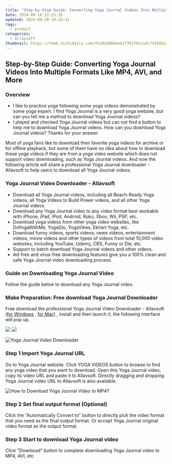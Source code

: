 ```yaml
---
title: "Step-by-Step Guide: Converting Yoga Journal Videos Into Multiple Formats Like MP4, AVI, and More"
date: 2024-09-18 22:23:35
updated: 2024-09-20 10:26:31
tags:
  - product
categories:
  - allavsoft
thumbnail: https://thmb.techidaily.com/fb282d9804e61f76170ce10cf4356b1c491a6302864785ed4f9f0f7226141ae1.jpg
---
```


## Step-by-Step Guide: Converting Yoga Journal Videos Into Multiple Formats Like MP4, AVI, and More

### Overview

* I like to practice yoga following some yoga videos demonstrated by some yoga expert. I find Yoga Journal is a very good yoga website, but can you tell me a method to download Yoga Journal videos?
* I played and checked Yoga Journal videos but can not find a button to help me to download Yoga Journal videos. How can you download Yoga Journal videos? Thanks for your answer.

Most of yoga fans like to download their favorite yoga videos for archive or for offline playback, but some of them have no idea about how to download these yoga videos if they are from a yoga video website which does not support video downloading, such as Yoga Journal videos. And now the following article will share a professional Yoga Journal downloader - Allavsoft to help users to download all Yoga Journal videos.

### Yoga Journal Video Downloader - Allavsoft

* Download all Yoga Journal videos, including all Beach-Ready Yoga videos, all Yoga Videos to Build Power videos, and all other Yoga Journal videos.
* Download any Yoga Journal video to any video format best workable with iPhone, iPad, iPod, Android, Roku, Xbox, Wii, PSP, etc.
* Download yoga videos from other yoga video websites, like DoYogaWithMe, YogaGlo, YogaVibes, Ekhart Yoga, etc.
* Download funny videos, sports videos, news videos, entertainment videos, movie videos and other types of videos from total 10,000 video websites, including YouTube, Udemy, CBS, Funny or Die, etc.
* Support to batch download Yoga Journal videos and other videos.
* Ad-free and virus-free downloading features give you a 100% clean and safe Yoga Journal video downloading process.

### Guide on Downloading Yoga Journal Video

Follow the guide below to download any Yoga Journal video.

### Make Preparation: Free download Yoga Journal Downloader

Free download the professional Yoga Journal Video Downloader - Allavsoft ([for Windows](https://tools.techidaily.com/allavsoft/products/) , [for Mac](https://tools.techidaily.com/allavsoft/products/)) , install and then launch it, the following interface will pop up.

[![](https://www.allavsoft.com/how-to/../images/how-to/free-download-win.jpg)](https://tools.techidaily.com/allavsoft/products/) [![](https://www.allavsoft.com/how-to/../images/how-to/free-download-mac.jpg)](https://tools.techidaily.com/allavsoft/products/)

![Yoga Journal Video Downloader](https://www.allavsoft.com/how-to/../images/allavsoft/screen-shot-600.jpg)

### Step 1 Import Yoga Journal URL

Go to Yoga Journal website. Click YOGA VIDEOS button to browse to find any yoga video that you want to download. Open this Yoga Journal video, copy its video URL and paste it to Allavsoft. Directly dragging and dropping Yoga Journal video URL to Allavsoft is also available.

![How to Download Yoga Journal Video to MP4?](https://www.allavsoft.com/how-to/../images/how-to/download-rtmp-video/download-rtmp-video.jpg)

### Step 2 Set final output format (Optional)

Click the "Automatically Convert to" button to directly pick the video format that you need as the final output format. Or accept Yoga Journal original video format as the output format.

### Step 3 Start to download Yoga Journal video

Click "Download" button to complete downloading Yoga Journal video to MP4, AVI, etc

<ins class="adsbygoogle"
     style="display:block"
     data-ad-format="autorelaxed"
     data-ad-client="ca-pub-7571918770474297"
     data-ad-slot="1223367746"></ins>



<ins class="adsbygoogle"
     style="display:block"
     data-ad-client="ca-pub-7571918770474297"
     data-ad-slot="8358498916"
     data-ad-format="auto"
     data-full-width-responsive="true"></ins>
